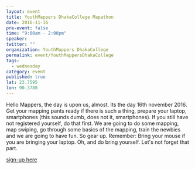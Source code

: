 ```yaml
---
layout: event
title: YouthMappers DhakaCollege Mapathon
date: 2016-11-16
pre-event: false
time: "9:00am - 2:00pm"
speaker: 
twitter: ""
organization: YouthMappers DhakaCollege
permalink: event/YouthMappersDhakaCollege
tags: 
  - wednesday
category: event
published: true
lat: 23.7595
lon: 90.3788
---
```


Hello Mappers, the day is upon us, almost. Its the day 16th november 2016. 
Get your mapping pants ready if there is such a thing, prepare your laptop, smartphones 
(this sounds dumb, does not it, smartphones). If you still have not registered yourself, 
do that first. We are going to do some mapping, map swiping, go through some basics of the 
mapping, train the newbies and we are going to have fun. So gear up.
Remember: Bring your mouse if you are bringing your laptop. Oh, and do bring yourself. 
Let's not forget that part.

[sign-up here](https://www.facebook.com/events/371105519900406/?action_history=null)
